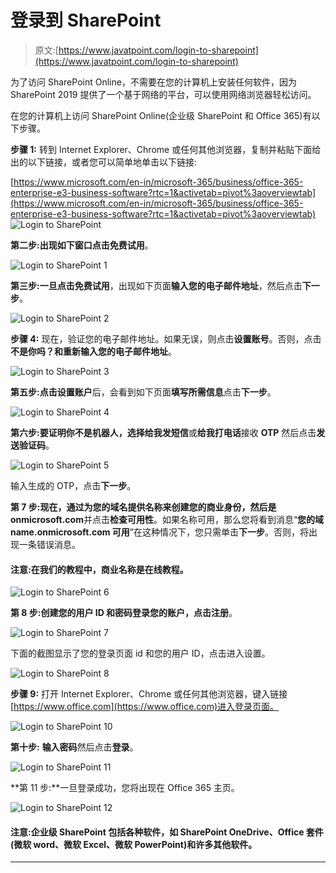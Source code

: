 # 登录到 SharePoint

> 原文:[https://www.javatpoint.com/login-to-sharepoint](https://www.javatpoint.com/login-to-sharepoint)

为了访问 SharePoint Online，不需要在您的计算机上安装任何软件，因为 SharePoint 2019 提供了一个基于网络的平台，可以使用网络浏览器轻松访问。

在您的计算机上访问 SharePoint Online(企业级 SharePoint 和 Office 365)有以下步骤。

**步骤 1:** 转到 Internet Explorer、Chrome 或任何其他浏览器，复制并粘贴下面给出的以下链接，或者您可以简单地单击以下链接:

[https://www.microsoft.com/en-in/microsoft-365/business/office-365-enterprise-e3-business-software?rtc=1&activetab=pivot%3aoverviewtab](https://www.microsoft.com/en-in/microsoft-365/business/office-365-enterprise-e3-business-software?rtc=1&activetab=pivot%3aoverviewtab)
![Login to SharePoint](img/e132d125d79d40d522676efa5bee387d.png)

**第二步:**出现如下窗口点击**免费试用**。

![Login to SharePoint 1](img/6f4850042ece91aa426893687ddf6cd1.png)

**第三步:**一旦点击**免费试用**，出现如下页面**输入您的电子邮件地址**，然后点击**下一步**。

![Login to SharePoint 2](img/98049e3f5eadbb2c053f9597fac11b6b.png)

**步骤 4:** 现在，验证您的电子邮件地址。如果无误，则点击**设置账号**。否则，点击**不是你吗？**和**重新输入您的电子邮件地址**。

![Login to SharePoint 3](img/94d50f9fa77abab5648cc2d665d47ef7.png)

**第五步:**点击**设置账户**后，会看到如下页面**填写所需信息**点击**下一步**。

![Login to SharePoint 4](img/cc1b2b9b1a35d57e29cc1135437cab62.png)

**第六步:**要证明你不是机器人，选择**给我发短信**或**给我打电话**接收 **OTP** 然后点击**发送验证码**。

![Login to SharePoint 5](img/d9e21a8f0a7a82c624f28b3e84fbba1c.png)

输入生成的 OTP，点击**下一步**。

**第 7 步:**现在，**通过为您的域名提供**名称来创建您的商业身份**，然后是 onmicrosoft.com**并点击**检查可用性**。如果名称可用，那么您将看到消息“**您的域 name.onmicrosoft.com 可用**”在这种情况下，您只需单击**下一步**。否则，将出现一条错误消息。

#### 注意:在我们的教程中，商业名称是在线教程。

![Login to SharePoint 6](img/9cd113f5c39cfc5f68a2b99df0a5f9a4.png)

**第 8 步:**创建您的用户 ID 和密码登录您的账户，点击**注册**。

![Login to SharePoint 7](img/8426d41205f7bc2c1210017a8b7554f7.png)

下面的截图显示了您的登录页面 id 和您的用户 ID，点击进入设置。

![Login to SharePoint 8](img/5f04620c94999f85a3721979c4630874.png)

**步骤 9:** 打开 Internet Explorer、Chrome 或任何其他浏览器，键入链接[https://www.office.com](https://www.office.com)进入登录页面。

![Login to SharePoint 10](img/c9b76e6e39386007e3b88b243851810f.png)

**第十步:** **输入密码**然后点击**登录**。

![Login to SharePoint 11](img/585704dd5f202f7990d79a137bf26e17.png)

**第 11 步:**一旦登录成功，您将出现在 Office 365 主页。

![Login to SharePoint 12](img/60047fa72b900bfe270e74d39acc858c.png)

#### 注意:企业级 SharePoint 包括各种软件，如 SharePoint OneDrive、Office 套件(微软 word、微软 Excel、微软 PowerPoint)和许多其他软件。

* * *